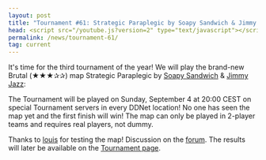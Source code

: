 ```yaml
---
layout: post
title: "Tournament #61: Strategic Paraplegic by Soapy Sandwich & Jimmy Jazz"
head: <script src="/youtube.js?version=2" type="text/javascript"></script>
permalink: /news/tournament-61/
tag: current
---
```


It's time for the third tournament of the year! We will play the brand-new Brutal (★★★✰✰) map Strategic Paraplegic by [Soapy Sandwich](https://ddnet.org/mappers/Soapy-32-Sandwich/) & [Jimmy Jazz](https://ddnet.tw/mappers/Jimmy-32-Jazz/):

<div class="video-container"><div class="ytplayer" data-id="-QlS_KRqLSs"></div></div>

The Tournament will be played on Sunday, September 4 at 20:00 CEST on special Tournament servers in every DDNet location! No one has seen the map yet and the first finish will win! The map can only be played in 2-player teams and requires real players, not dummy.

Thanks to [louis](/mappers/louis/) for testing the map! Discussion on the [forum](//forum.ddnet.org/viewtopic.php?f=114&t=7527). The results will later be available on the [Tournament page](/tournaments/61/).
